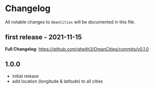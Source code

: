 # Changelog

All notable changes to `OmanCities` will be documented in this file.

## first release - 2021-11-15

**Full Changelog**: https://github.com/gheith3/OmanCities/commits/v0.1.0

## 1.0.0

- initial release
- add location (longitude & latitude) to all cities
